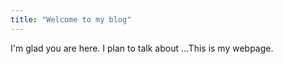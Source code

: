 ```yaml
---
title: "Welcome to my blog"
---
```


I'm glad you are here. I plan to talk about ...This is my webpage.
